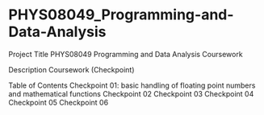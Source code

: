 # PHYS08049_Programming-and-Data-Analysis

Project Title
PHYS08049 Programming and Data Analysis Coursework

Description
Coursework (Checkpoint)

Table of Contents
Checkpoint 01: basic handling of floating point numbers and mathematical functions
Checkpoint 02
Checkpoint 03
Checkpoint 04
Checkpoint 05
Checkpoint 06
